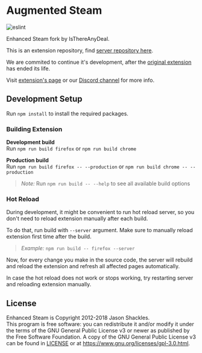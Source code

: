 # Augmented Steam

![eslint](https://github.com/tfedor/AugmentedSteam/workflows/eslint/badge.svg)

Enhanced Steam fork by IsThereAnyDeal.

This is an extension repository, find [server repository here](https://github.com/tfedor/AugmentedSteam_Server).

We are commited to continue it's development, after the [original extension](https://github.com/jshackles/Enhanced_Steam) has ended its life.

Visit [extension's page](https://es.isthereanydeal.com/) or our [Discord channel](https://discord.gg/yn57q7f) for more info.

## Development Setup

Run `npm install` to install the required packages.

### Building Extension

**Development build**  
Run `npm run build firefox` or `npm run build chrome`

**Production build**  
Run `npm run build firefox -- --production` or `npm run build chrome -- --production`  

> *Note:* Run `npm run build -- --help` to see all available build options 

### Hot Reload

During development, it might be convenient to run hot reload server, so you don't need to reload extension manually
after each build.

To do that, run build with `--server` argument. Make sure to manually reload extension first time after the build.  
> *Example:* `npm run build -- firefox --server`

Now, for every change you make in the source code, the server will rebuild and reload the extension
and refresh all affected pages automatically.

In case the hot reload does not work or stops working, try restarting server and reloading extension manually.

## License

Enhanced Steam is Copyright 2012-2018 Jason Shackles.  
This program is free software: you can redistribute it and/or modify it under the terms of the GNU General Public License v3 or newer as published by the Free Software Foundation.  A copy of the GNU General Public License v3 can be found in [LICENSE](LICENSE) or at https://www.gnu.org/licenses/gpl-3.0.html.
